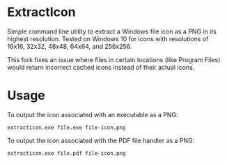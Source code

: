 ExtractIcon
===========

Simple command line utility to extract a Windows file icon as a PNG in its highest resolution. Tested on Windows 10 for icons with resolutions of 16x16, 32x32, 48x48, 64x64, and 256x256.

This fork fixes an issue where files in certain locations (like Program Files) would return incorrect cached icons instead of their actual icons.

Usage
=====

To output the icon associated with an executable as a PNG:

```
extracticon.exe file.exe file-icon.png
```

To output the icon associated with the PDF file handler as a PNG:

```
extracticon.exe file.pdf file-icon.png
```